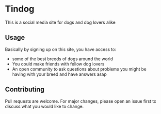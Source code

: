 # Tindog
This is a social media site for dogs and dog lovers alike

## Usage
Basically by signing up on this site, you have access to: 
* some of the best breeds of dogs around the world
* You could make friends with fellow dog lovers
* An open community to ask questions about problems you might be having with your breed and have answers asap

## Contributing
Pull requests are welcome. For major changes, please open an issue first to discuss what you would like to change.


